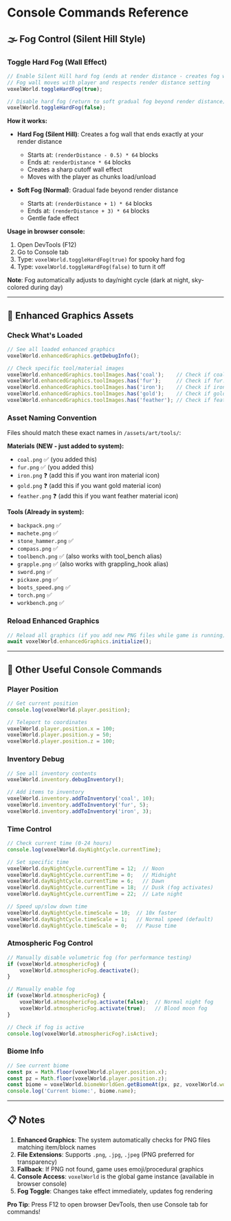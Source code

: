 # Console Commands Reference

## 🌫️ Fog Control (Silent Hill Style)

### Toggle Hard Fog (Wall Effect)
```javascript
// Enable Silent Hill hard fog (ends at render distance - creates fog wall)
// Fog wall moves with player and respects render distance setting
voxelWorld.toggleHardFog(true);

// Disable hard fog (return to soft gradual fog beyond render distance)
voxelWorld.toggleHardFog(false);
```

**How it works:**
- **Hard Fog (Silent Hill)**: Creates a fog wall that ends exactly at your render distance
  - Starts at: `(renderDistance - 0.5) * 64` blocks
  - Ends at: `renderDistance * 64` blocks
  - Creates a sharp cutoff wall effect
  - Moves with the player as chunks load/unload

- **Soft Fog (Normal)**: Gradual fade beyond render distance
  - Starts at: `(renderDistance + 1) * 64` blocks
  - Ends at: `(renderDistance + 3) * 64` blocks
  - Gentle fade effect

**Usage in browser console:**
1. Open DevTools (F12)
2. Go to Console tab
3. Type: `voxelWorld.toggleHardFog(true)` for spooky hard fog
4. Type: `voxelWorld.toggleHardFog(false)` to turn it off

**Note**: Fog automatically adjusts to day/night cycle (dark at night, sky-colored during day)

---

## 🎨 Enhanced Graphics Assets

### Check What's Loaded
```javascript
// See all loaded enhanced graphics
voxelWorld.enhancedGraphics.getDebugInfo();

// Check specific tool/material images
voxelWorld.enhancedGraphics.toolImages.has('coal');    // Check if coal.png loaded
voxelWorld.enhancedGraphics.toolImages.has('fur');     // Check if fur.png loaded
voxelWorld.enhancedGraphics.toolImages.has('iron');    // Check if iron.png loaded
voxelWorld.enhancedGraphics.toolImages.has('gold');    // Check if gold.png loaded
voxelWorld.enhancedGraphics.toolImages.has('feather'); // Check if feather.png loaded
```

### Asset Naming Convention
Files should match these exact names in `/assets/art/tools/`:

**Materials (NEW - just added to system):**
- `coal.png` ✅ (you added this)
- `fur.png` ✅ (you added this)
- `iron.png` ❓ (add this if you want iron material icon)
- `gold.png` ❓ (add this if you want gold material icon)
- `feather.png` ❓ (add this if you want feather material icon)

**Tools (Already in system):**
- `backpack.png` ✅
- `machete.png` ✅
- `stone_hammer.png` ✅
- `compass.png` ✅
- `toolbench.png` ✅ (also works with tool_bench alias)
- `grapple.png` ✅ (also works with grappling_hook alias)
- `sword.png` ✅
- `pickaxe.png` ✅
- `boots_speed.png` ✅
- `torch.png` ✅
- `workbench.png` ✅

### Reload Enhanced Graphics
```javascript
// Reload all graphics (if you add new PNG files while game is running)
await voxelWorld.enhancedGraphics.initialize();
```

---

## 🔧 Other Useful Console Commands

### Player Position
```javascript
// Get current position
console.log(voxelWorld.player.position);

// Teleport to coordinates
voxelWorld.player.position.x = 100;
voxelWorld.player.position.y = 50;
voxelWorld.player.position.z = 100;
```

### Inventory Debug
```javascript
// See all inventory contents
voxelWorld.inventory.debugInventory();

// Add items to inventory
voxelWorld.inventory.addToInventory('coal', 10);
voxelWorld.inventory.addToInventory('fur', 5);
voxelWorld.inventory.addToInventory('iron', 3);
```

### Time Control
```javascript
// Check current time (0-24 hours)
console.log(voxelWorld.dayNightCycle.currentTime);

// Set specific time
voxelWorld.dayNightCycle.currentTime = 12;  // Noon
voxelWorld.dayNightCycle.currentTime = 0;   // Midnight
voxelWorld.dayNightCycle.currentTime = 6;   // Dawn
voxelWorld.dayNightCycle.currentTime = 18;  // Dusk (fog activates)
voxelWorld.dayNightCycle.currentTime = 22;  // Late night

// Speed up/slow down time
voxelWorld.dayNightCycle.timeScale = 10;  // 10x faster
voxelWorld.dayNightCycle.timeScale = 1;   // Normal speed (default)
voxelWorld.dayNightCycle.timeScale = 0;   // Pause time
```

### Atmospheric Fog Control
```javascript
// Manually disable volumetric fog (for performance testing)
if (voxelWorld.atmosphericFog) {
    voxelWorld.atmosphericFog.deactivate();
}

// Manually enable fog
if (voxelWorld.atmosphericFog) {
    voxelWorld.atmosphericFog.activate(false);  // Normal night fog
    voxelWorld.atmosphericFog.activate(true);   // Blood moon fog
}

// Check if fog is active
console.log(voxelWorld.atmosphericFog?.isActive);
```

### Biome Info
```javascript
// See current biome
const px = Math.floor(voxelWorld.player.position.x);
const pz = Math.floor(voxelWorld.player.position.z);
const biome = voxelWorld.biomeWorldGen.getBiomeAt(px, pz, voxelWorld.worldSeed);
console.log('Current biome:', biome.name);
```

---

## 📋 Notes

1. **Enhanced Graphics**: The system automatically checks for PNG files matching item/block names
2. **File Extensions**: Supports `.png`, `.jpg`, `.jpeg` (PNG preferred for transparency)
3. **Fallback**: If PNG not found, game uses emoji/procedural graphics
4. **Console Access**: `voxelWorld` is the global game instance (available in browser console)
5. **Fog Toggle**: Changes take effect immediately, updates fog rendering

**Pro Tip**: Press F12 to open browser DevTools, then use Console tab for commands!

